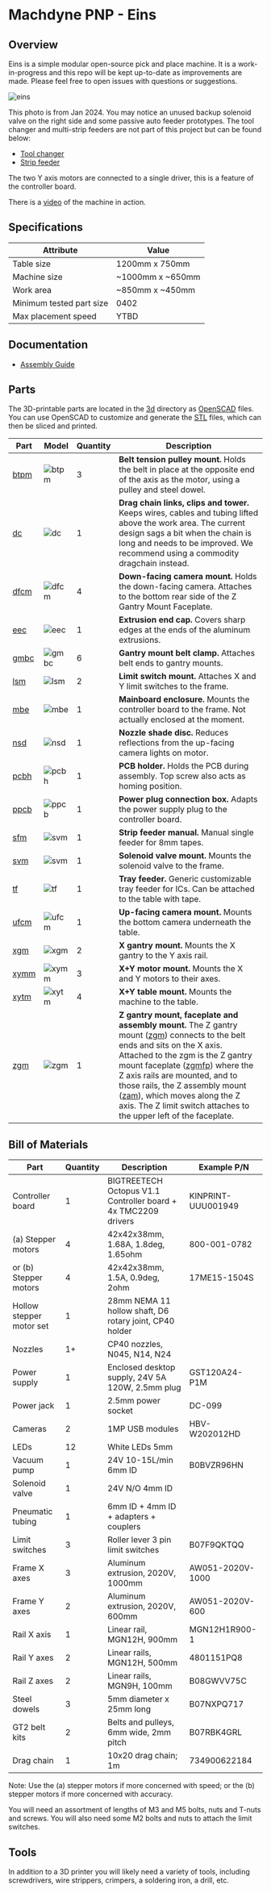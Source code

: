 # Machdyne PNP - Eins

## Overview

Eins is a simple modular open-source pick and place machine. It is a work-in-progress and this repo will be kept up-to-date as improvements are made. Please feel free to open issues with questions or suggestions.

![eins](eins.jpg)

This photo is from Jan 2024. You may notice an unused backup solenoid valve on the right side and some passive auto feeder prototypes. The tool changer and multi-strip feeders are not part of this project but can be found below:

  * [Tool changer](https://github.com/richardklingler/openpnp/tree/master/openscad/toolchanger)
  * [Strip feeder](https://www.thingiverse.com/thing:5711658)

The two Y axis motors are connected to a single driver, this is a feature of the controller board.

There is a [video](https://twitter.com/machdyne/status/1705911534369574982) of the machine in action.

## Specifications

| Attribute | Value |
| --------- | ----- |
| Table size | 1200mm x 750mm |
| Machine size | ~1000mm x ~650mm |
| Work area | ~850mm x ~450mm |
| Minimum tested part size | 0402 |
| Max placement speed | YTBD |

## Documentation

  * [Assembly Guide](docs/ASSEMBLY.md)

## Parts

The 3D-printable parts are located in the [3d](3d) directory as [OpenSCAD](https://openscad.org) files. You can use OpenSCAD to customize and generate the [STL](3d/stl) files, which can then be sliced and printed.

| Part | Model | Quantity | Description |
| ---- | ----- | -------- | ----------- |
| [btpm](3d/stl/btpm.stl) | ![btpm](3d/img/btpm.png) | 3 | **Belt tension pulley mount.** Holds the belt in place at the opposite end of the axis as the motor, using a pulley and steel dowel. |
| [dc](3d/stl/dc.stl) | ![dc](3d/img/dc.png) | 1 | **Drag chain links, clips and tower.** Keeps wires, cables and tubing lifted above the work area. The current design sags a bit when the chain is long and needs to be improved. We recommend using a commodity dragchain instead. |
| [dfcm](3d/stl/dfcm.stl) | ![dfcm](3d/img/dfcm.png) | 4 | **Down-facing camera mount.** Holds the down-facing camera. Attaches to the bottom rear side of the Z Gantry Mount Faceplate. |
| [eec](3d/stl/eec.stl) | ![eec](3d/img/eec.png) | 1 | **Extrusion end cap.** Covers sharp edges at the ends of the aluminum extrusions. |
| [gmbc](3d/stl/gmbc.stl) | ![gmbc](3d/img/gmbc.png) | 6 | **Gantry mount belt clamp.** Attaches belt ends to gantry mounts. |
| [lsm](3d/stl/lsm.stl) | ![lsm](3d/img/lsm.png) | 2 | **Limit switch mount.** Attaches X and Y limit switches to the frame. |
| [mbe](3d/stl/mbe.stl) | ![mbe](3d/img/mbe.png) | 1 | **Mainboard enclosure.** Mounts the controller board to the frame. Not actually enclosed at the moment. |
| [nsd](3d/stl/nsd.stl) | ![nsd](3d/img/nsd.png) | 1 | **Nozzle shade disc.** Reduces reflections from the up-facing camera lights on motor. |
| [pcbh](3d/stl/pcbh.stl) | ![pcbh](3d/img/pcbh.png) | 1 | **PCB holder.** Holds the PCB during assembly. Top screw also acts as homing position. |
| [ppcb](3d/stl/ppcb.stl) | ![ppcb](3d/img/ppcb.png) | 1 | **Power plug connection box.** Adapts the power supply plug to the controller board. |
| [sfm](3d/stl/sfm.stl) | ![svm](3d/img/sfm.png) | 1 | **Strip feeder manual.** Manual single feeder for 8mm tapes. |
| [svm](3d/stl/svm.stl) | ![svm](3d/img/svm.png) | 1 | **Solenoid valve mount.** Mounts the solenoid valve to the frame. |
| [tf](3d/stl/tf.stl) | ![tf](3d/img/tf.png) | 1 | **Tray feeder.** Generic customizable tray feeder for ICs. Can be attached to the table with tape. |
| [ufcm](3d/stl/ufcm.stl) | ![ufcm](3d/img/ufcm.png) | 1 | **Up-facing camera mount.** Mounts the bottom camera underneath the table. |
| [xgm](3d/stl/xgm.stl) | ![xgm](3d/img/xgm.png) | 2 | **X gantry mount.** Mounts the X gantry to the Y axis rail. |
| [xymm](3d/stl/xymm.stl) | ![xymm](3d/img/xymm.png) | 3 | **X+Y motor mount.** Mounts the X and Y motors to their axes. |
| [xytm](3d/stl/xytm.stl) | ![xytm](3d/img/xytm.png) | 4 | **X+Y table mount.** Mounts the machine to the table. |
| [zgm](3d/stl/zgm.stl) | ![zgm](3d/img/zgm.png) | 1 | **Z gantry mount, faceplate and assembly mount.** The Z gantry mount ([zgm](3d/stl/zgm.stl)) connects to the belt ends and sits on the X axis. Attached to the zgm is the Z gantry mount faceplate ([zgmfp](3d/stl/zgmfp.stl)) where the Z axis rails are mounted, and to those rails, the Z assembly mount ([zam](3d/stl/zam.stl)), which moves along the Z axis. The Z limit switch attaches to the upper left of the faceplate. |

## Bill of Materials

| Part | Quantity | Description | Example P/N |
| ---- | -------- |------------ | ----------- |
| Controller board | 1 | BIGTREETECH Octopus V1.1 Controller board + 4x TMC2209 drivers | KINPRINT-UUU001949 |
| (a) Stepper motors | 4 | 42x42x38mm, 1.68A, 1.8deg, 1.65ohm | 800-001-0782 |
| or (b) Stepper motors | 4 | 42x42x38mm, 1.5A, 0.9deg, 2ohm | 17ME15-1504S |
| Hollow stepper motor set | 1 | 28mm NEMA 11 hollow shaft, D6 rotary joint, CP40 holder | |
| Nozzles | 1+ | CP40 nozzles, N045, N14, N24 | |
| Power supply | 1 | Enclosed desktop supply, 24V 5A 120W, 2.5mm plug | GST120A24-P1M |
| Power jack | 1 | 2.5mm power socket | DC-099 |
| Cameras | 2 | 1MP USB modules | HBV-W202012HD |
| LEDs | 12 | White LEDs 5mm | |
| Vacuum pump | 1 | 24V 10-15L/min 6mm ID | B0BVZR96HN |
| Solenoid valve | 1 | 24V N/O 4mm ID | | 
| Pneumatic tubing | 1 | 6mm ID + 4mm ID + adapters + couplers | | 
| Limit switches | 3 | Roller lever 3 pin limit switches | B07F9QKTQQ |
| Frame X axes | 3 | Aluminum extrusion, 2020V, 1000mm | AW051-2020V-1000 |
| Frame Y axes | 2 | Aluminum extrusion, 2020V, 600mm | AW051-2020V-600 |
| Rail X axis | 1 | Linear rail, MGN12H, 900mm | MGN12H1R900-1 |
| Rail Y axes | 2 | Linear rails, MGN12H, 500mm | 4801151PQ8 |
| Rail Z axes | 2 | Linear rails, MGN9H, 100mm | B08GWVV75C |
| Steel dowels | 3 | 5mm diameter x 25mm long | B07NXPQ717 |
| GT2 belt kits | 2 | Belts and pulleys, 6mm wide, 2mm pitch | B07RBK4GRL |
| Drag chain | 1 | 10x20 drag chain; 1m | 734900622184 |

Note: Use the (a) stepper motors if more concerned with speed; or the (b) stepper motors if more concerned with accuracy.

You will need an assortment of lengths of M3 and M5 bolts, nuts and T-nuts and screws. You will also need some M2 bolts and nuts to attach the limit switches.

## Tools

In addition to a 3D printer you will likely need a variety of tools, including screwdrivers, wire strippers, crimpers, a soldering iron, a drill, etc.
